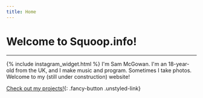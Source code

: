 ```yaml
---
title: Home
---
```


# Welcome to Squoop.info!
<hr>
{% include instagram_widget.html %}
I'm Sam McGowan. I'm an 18-year-old from the UK, and I make music and program. Sometimes I take photos. Welcome to my (still under construction) website!

[Check out my projects!](/projects.html){: .fancy-button .unstyled-link}

<!-- ```python
def make_website(a, b):
    site = make_empty_repository()
    try:
        site.design()
    except:
        raise SkillNotFoundError()
    try:
        site.add_content()
    except:
        raise WritersBlock()
    return site
``` -->


